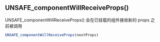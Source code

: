 
## UNSAFE_componentWillReceiveProps()
UNSAFE_componentWillReceiveProps() 会在已挂载的组件接收新的 props 之前被调用
```jsx
UNSAFE_componentWillReceiveProps(nextProps)
```